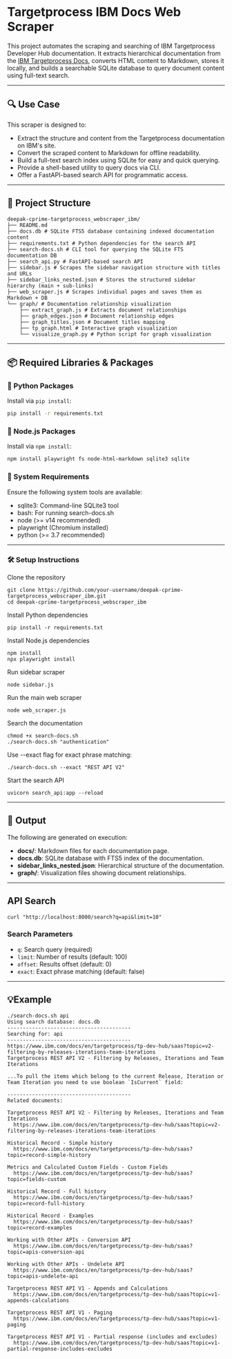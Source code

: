 # Targetprocess IBM Docs Web Scraper

This project automates the scraping and searching of IBM Targetprocess Developer Hub documentation. It extracts hierarchical documentation from the [IBM Targetprocess Docs](https://www.ibm.com/docs/en/targetprocess/tp-dev-hub/saas), converts HTML content to Markdown, stores it locally, and builds a searchable SQLite database to query document content using full-text search.

---

## 🔍 Use Case

This scraper is designed to:
- Extract the structure and content from the Targetprocess documentation on IBM's site.
- Convert the scraped content to Markdown for offline readability.
- Build a full-text search index using SQLite for easy and quick querying.
- Provide a shell-based utility to query docs via CLI.
- Offer a FastAPI-based search API for programmatic access.

---


## 📁 Project Structure

```
deepak-cprime-targetprocess_webscraper_ibm/
├── README.md
├── docs.db # SQLite FTS5 database containing indexed documentation content
├── requirements.txt # Python dependencies for the search API
├── search-docs.sh # CLI tool for querying the SQLite FTS documentation DB
├── search_api.py # FastAPI-based search API
├── sidebar.js # Scrapes the sidebar navigation structure with titles and URLs
├── sidebar_links_nested.json # Stores the structured sidebar hierarchy (main + sub-links)
├── web_scraper.js # Scrapes individual pages and saves them as Markdown + DB
└── graph/ # Documentation relationship visualization
    ├── extract_graph.js # Extracts document relationships
    ├── graph_edges.json # Document relationship edges
    ├── graph_titles.json # Document titles mapping
    ├── tp_graph.html # Interactive graph visualization
    └── visualize_graph.py # Python script for graph visualization
```

---


## 📦 Required Libraries & Packages



### 🐍 Python Packages

Install via `pip install`:
```bash
pip install -r requirements.txt
```

### 🧩 Node.js Packages

Install via `npm install`:
```bash
npm install playwright fs node-html-markdown sqlite3 sqlite
```
### 🧰 System Requirements
Ensure the following system tools are available:
- sqlite3: Command-line SQLite3 tool
- bash: For running search-docs.sh
- node (>= v14 recommended)
- playwright (Chromium installed)
- python (>= 3.7 recommended)

---

### 🛠 Setup Instructions
Clone the repository
```
git clone https://github.com/your-username/deepak-cprime-targetprocess_webscraper_ibm.git
cd deepak-cprime-targetprocess_webscraper_ibm
```
Install Python dependencies
```
pip install -r requirements.txt
```
Install Node.js dependencies
```
npm install
npx playwright install
```
Run sidebar scraper
```
node sidebar.js
```
Run the main web scraper
```
node web_scraper.js
```
Search the documentation
```
chmod +x search-docs.sh
./search-docs.sh "authentication"
```
Use --exact flag for exact phrase matching:
```
./search-docs.sh --exact "REST API V2"
```
Start the search API 
```
uvicorn search_api:app --reload
```
---
## 🧾 Output
The following are generated on execution:
- **docs/**: Markdown files for each documentation page.
- **docs.db**: SQLite database with FTS5 index of the documentation.
- **sidebar_links_nested.json**: Hierarchical structure of the documentation.
- **graph/**: Visualization files showing document relationships.
---
## API Search
```
curl "http://localhost:8000/search?q=api&limit=10"
```
### Search Parameters
- `q`: Search query (required)
- `limit`: Number of results (default: 100)
- `offset`: Results offset (default: 0)
- `exact`: Exact phrase matching (default: false)
---
## 💡Example
```
./search-docs.sh api
Using search database: docs.db
----------------------------------------
Searching for: api
----------------------------------------
https://www.ibm.com/docs/en/targetprocess/tp-dev-hub/saas?topic=v2-filtering-by-releases-iterations-team-iterations
Targetprocess REST API V2 - Filtering by Releases, Iterations and Team Iterations

...To pull the items which belong to the current Release, Iteration or Team Iteration you need to use boolean `IsCurrent` field:

----------------------------------------
Related documents:

Targetprocess REST API V2 - Filtering by Releases, Iterations and Team Iterations
  https://www.ibm.com/docs/en/targetprocess/tp-dev-hub/saas?topic=v2-filtering-by-releases-iterations-team-iterations

Historical Record - Simple history
  https://www.ibm.com/docs/en/targetprocess/tp-dev-hub/saas?topic=record-simple-history

Metrics and Calculated Custom Fields - Custom Fields
  https://www.ibm.com/docs/en/targetprocess/tp-dev-hub/saas?topic=fields-custom

Historical Record - Full history
  https://www.ibm.com/docs/en/targetprocess/tp-dev-hub/saas?topic=record-full-history

Historical Record - Examples
  https://www.ibm.com/docs/en/targetprocess/tp-dev-hub/saas?topic=record-examples

Working with Other APIs - Conversion API
  https://www.ibm.com/docs/en/targetprocess/tp-dev-hub/saas?topic=apis-conversion-api

Working with Other APIs - Undelete API
  https://www.ibm.com/docs/en/targetprocess/tp-dev-hub/saas?topic=apis-undelete-api

Targetprocess REST API V1 - Appends and Calculations
  https://www.ibm.com/docs/en/targetprocess/tp-dev-hub/saas?topic=v1-appends-calculations

Targetprocess REST API V1 - Paging
  https://www.ibm.com/docs/en/targetprocess/tp-dev-hub/saas?topic=v1-paging

Targetprocess REST API V1 - Partial response (includes and excludes)
  https://www.ibm.com/docs/en/targetprocess/tp-dev-hub/saas?topic=v1-partial-response-includes-excludes
```
